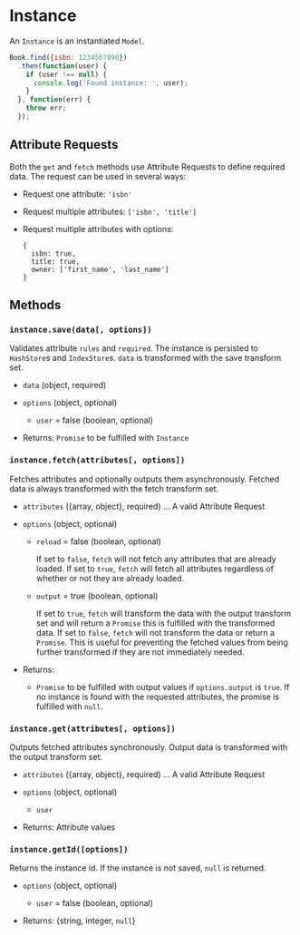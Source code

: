 Instance
========

An `Instance` is an instantiated `Model`.

```js
Book.find({isbn: 1234567890})
  .then(function(user) {
    if (user !== null) {
      console.log('Found instance: ', user);
    }
  }, function(err) {
    throw err;
  });
```

## Attribute Requests

Both the `get` and `fetch` methods use Attribute Requests to define required data. The request can be used in several ways:

- Request one attribute: `'isbn'`
- Request multiple attributes: `['isbn', 'title']`
- Request multiple attributes with options:

  ```
  {
    isbn: true,
    title: true,
    owner: ['first_name', 'last_name']
  }
  ```

## Methods

### `instance.save(data[, options])`

Validates attribute `rules` and `required`. The instance is persisted to `HashStore`s and `IndexStore`s. `data` is transformed with the save transform set.

- `data` (object, required)
- `options` (object, optional)
  - `user` = false (boolean, optional)

- Returns: `Promise` to be fulfilled with `Instance`

### `instance.fetch(attributes[, options])`

Fetches attributes and optionally outputs them asynchronously. Fetched data is always transformed with the fetch transform set.

- `attributes` ({array, object}, required) ... A valid Attribute Request
- `options` (object, optional)
  - `reload` = false (boolean, optional)

    If set to `false`, `fetch` will not fetch any attributes that are already loaded. If set to `true`, `fetch` will fetch all attributes regardless of whether or not they are already loaded.

  - `output` = true (boolean, optional)

    If set to `true`, `fetch` will transform the data with the output transform set and will return a `Promise` this is fulfilled with the transformed data. If set to `false`, `fetch` will not transform the data or return a `Promise`. This is useful for preventing the fetched values from being further transformed if they are not immediately needed.

- Returns:
  - `Promise` to be fulfilled with output values if `options.output` is `true`. If no instance is found with the requested attributes, the promise is fulfilled with `null`.

### `instance.get(attributes[, options])`

Outputs fetched attributes synchronously. Output data is transformed with the output transform set.

- `attributes` ({array, object}, required) ... A valid Attribute Request
- `options` (object, optional)
  - `user`

- Returns: Attribute values

### `instance.getId([options])`

Returns the instance id. If the instance is not saved, `null` is returned.

- `options` (object, optional)
  - `user` = false (boolean, optional)

- Returns: {string, integer, `null`}
